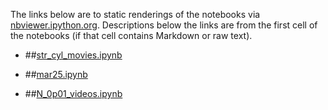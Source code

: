 The links below are to static renderings of the notebooks via
[nbviewer.ipython.org](http://nbviewer.ipython.org/).
Descriptions below the links are from the first cell of the notebooks
(if that cell contains Markdown or raw text).

* ##[str_cyl_movies.ipynb](http://nbviewer.ipython.org/urls/bitbucket.org/canyonsubc/flow_separation/raw/tip/1_Stratified_Analysis/str_cyl_movies.ipynb)  
    
* ##[mar25.ipynb](http://nbviewer.ipython.org/urls/bitbucket.org/canyonsubc/flow_separation/raw/tip/1_Stratified_Analysis/mar25.ipynb)  
    
* ##[N_0p01_videos.ipynb](http://nbviewer.ipython.org/urls/bitbucket.org/canyonsubc/flow_separation/raw/tip/1_Stratified_Analysis/N_0p01_videos.ipynb)  
    
